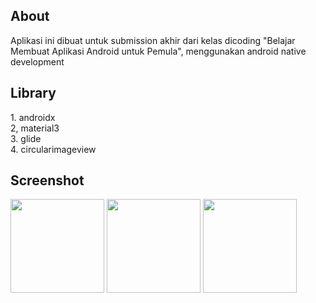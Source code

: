 <h2>About</h2>
Aplikasi ini dibuat untuk submission akhir dari kelas dicoding "Belajar Membuat Aplikasi Android untuk Pemula", menggunakan android native development

<h2>Library</h2>
1. androidx<br>
2, material3<br>
3. glide<br>
4. circularimageview<br>

<h2>Screenshot</h2>
<img src="https://github.com/itsmeyogs/FoodPopular/assets/113589887/9631aaeb-fb36-4363-8add-5e635b52d5a0" width="150">
<img src="https://github.com/itsmeyogs/FoodPopular/assets/113589887/588b6009-b896-4908-bc05-67f43daa7ea1" width="150">
<img src="https://github.com/itsmeyogs/FoodPopular/assets/113589887/77ee11ec-fc41-4895-ac1c-57e5abe0b369" width="150">



